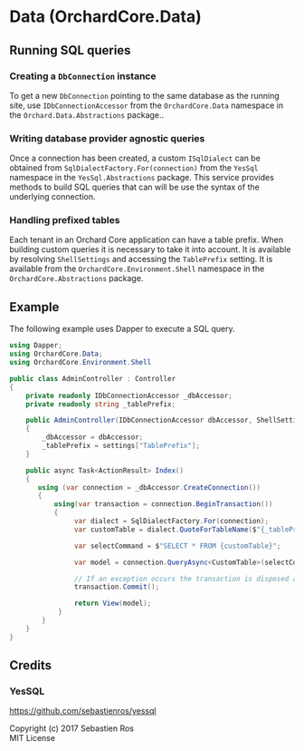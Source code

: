 # Data (OrchardCore.Data)

## Running SQL queries

### Creating a `DbConnection` instance

To get a new `DbConnection` pointing to the same database as the running site, use `IDbConnectionAccessor` from the `OrchardCore.Data` namespace in the `Orchard.Data.Abstractions` package..

### Writing database provider agnostic queries

Once a connection has been created, a custom `ISqlDialect` can be obtained from `SqlDialectFactory.For(connection)` from the `YesSql` namespace in the `YesSql.Abstractions` package.
This service provides methods to build SQL queries that can will be use the syntax of the underlying connection.

### Handling prefixed tables

Each tenant in an Orchard Core application can have a table prefix. When building custom queries it 
is necessary to take it into account. It is available by resolving `ShellSettings` and accessing the `TablePrefix` setting.
It is available from the `OrchardCore.Environment.Shell` namespace in the `OrchardCore.Abstractions` package.

## Example

The following example uses Dapper to execute a SQL query.

```csharp
using Dapper;
using OrchardCore.Data;
using OrchardCore.Environment.Shell

public class AdminController : Controller
{
    private readonly IDbConnectionAccessor _dbAccessor;
    private readonly string _tablePrefix;

    public AdminController(IDbConnectionAccessor dbAccessor, ShellSettings settings)
    {
        _dbAccessor = dbAccessor;
        _tablePrefix = settings["TablePrefix"];
    }

    public async Task<ActionResult> Index()
    {
       using (var connection = _dbAccessor.CreateConnection())
       {
           using(var transaction = connection.BeginTransaction())
           {
                var dialect = SqlDialectFactory.For(connection);
                var customTable = dialect.QuoteForTableName($"{_tablePrefix}CustomTable");

                var selectCommand = $"SELECT * FROM {customTable}";

                var model = connection.QueryAsync<CustomTable>(selectCommand);

                // If an exception occurs the transaction is disposed and rollbacked
                transaction.Commit();

                return View(model);
            }
        }
    }
}
```

## Credits

### YesSQL

<https://github.com/sebastienros/yessql>

Copyright (c) 2017 Sebastien Ros  
MIT License